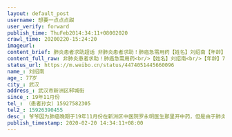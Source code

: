 ```yaml
---
layout: default_post
username: 想要一点点点甜
user_verify: forward
publish_time: ThuFeb2014:34:11+08002020
crawl_time: 20200220-15:24:20
imageurl: 
content_brief: 肺炎患者求助超话 非肺炎患者求助！肺癌急需用药【姓名】刘绍南【年龄】77岁【所在城市】武汉【所在小区、社区】武汉市新洲区邾城街【患病时间】19年11月份【联系方式】（患者孙女）15927582305【其他紧急联系人】15926390455【病情描述】 爷爷因为肺癌晚期于19年11月份在新洲区中医院罗永 ...全文
content_full_raw: 非肺炎患者求助！肺癌急需用药<br/>【姓名】刘绍南<br/>【年龄】77岁<br/>【所在城市】武汉<br/>【所在小区、社区】武汉市新洲区邾城街<br/>【患病时间】19年11月份<br/>【联系方式】（患者孙女）15927582305<br/>【其他紧急联系人】15926390455<br/>【病情描述】爷爷因为肺癌晚期于19年11月份在新洲区中医院罗永明医生那里开中药，但是由于肺炎影响新洲区中医院作为定点医院只收肺炎患者，我叔叔去拿药被告知所有药都停了只接受肺炎患者。罗永明医生因为一直在隔离病房联系不到。我爷爷是年前开的药，本来一副药只能喝一天但是由于特殊时期现在一副药喝5天，现在爷爷情况越来越严重！现在希望能够去中医院开药或者拿到药方去别的地方拿药。谢谢各位好心人🙏🙏🙏🙏🙏🙏🙏<adata-url="http://t.cn/R2WxQOQ"href="http://weibo.com/p/1001018008642010000000000"data-hide=""><spanclass='url-icon'><imgstyle='width:1rem;height:1rem'src='https://h5.sinaimg.cn/upload/2015/09/25/3/timeline_card_small_location_default.png'></span><spanclass="surl-text">武汉</span></a>
status_url: https://m.weibo.cn/status/4474051445660096
name_: 刘绍南
age_: 77岁
city_: 武汉
address_: 武汉市新洲区邾城街
since_: 19年11月份
tel_: （患者孙女）15927582305
tel2_: 15926390455
desc_: 爷爷因为肺癌晚期于19年11月份在新洲区中医院罗永明医生那里开中药，但是由于肺炎影响新洲区中医院作为定点医院只收肺炎患者，我叔叔去拿药被告知所有药都停了只接受肺炎患者。罗永明医生因为一直在隔离病房联系不到。我爷爷是年前开的药，本来一副药只能喝一天但是由于特殊时期现在一副药喝5天，现在爷爷情况越来越严重！现在希望能够去中医院开药或者拿到药方去别的地方拿药。谢谢各位好心人🙏🙏🙏🙏🙏🙏🙏<adata-url="http//t.cn/R2WxQOQ"href="http//weibo.com/p/1001018008642010000000000"data-hide=""><spanclass='url-icon'><imgstyle='width1rem;height1rem'src='https//h5.sinaimg.cn/upload/2015/09/25/3/timeline_card_small_location_default.png'></span><spanclass="surl-text">武汉</span></a>
publish_timestamp: 2020-02-20 14:34:11+08:00
---
```

